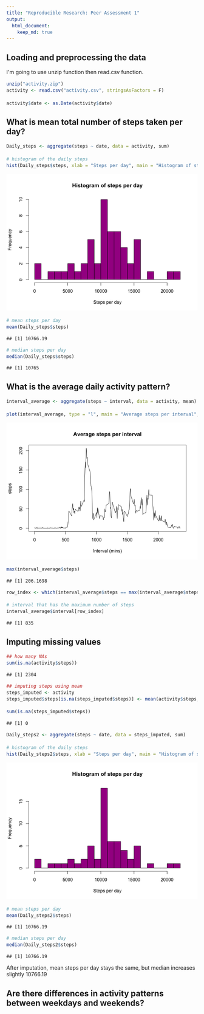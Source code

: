 ```yaml
---
title: "Reproducible Research: Peer Assessment 1"
output: 
  html_document:
    keep_md: true
---
```



## Loading and preprocessing the data

I'm going to use unzip function then read.csv function. 


```r
unzip("activity.zip")
activity <- read.csv("activity.csv", stringsAsFactors = F)

activity$date <- as.Date(activity$date)
```

## What is mean total number of steps taken per day?


```r
Daily_steps <- aggregate(steps ~ date, data = activity, sum)

# histogram of the daily steps 
hist(Daily_steps$steps, xlab = "Steps per day", main = "Histogram of steps per day", breaks = 20, col = "#A40B92")
```

![](PA1_template_files/figure-html/unnamed-chunk-2-1.png)<!-- -->

```r
# mean steps per day 
mean(Daily_steps$steps)
```

```
## [1] 10766.19
```

```r
# median steps per day 
median(Daily_steps$steps)
```

```
## [1] 10765
```

## What is the average daily activity pattern?


```r
interval_average <- aggregate(steps ~ interval, data = activity, mean)

plot(interval_average, type = "l", main = "Average steps per interval", xlab = "Interval (mins)")
```

![](PA1_template_files/figure-html/unnamed-chunk-3-1.png)<!-- -->

```r
max(interval_average$steps)
```

```
## [1] 206.1698
```

```r
row_index <- which(interval_average$steps == max(interval_average$steps))

# interval that has the maximum number of steps 
interval_average$interval[row_index]
```

```
## [1] 835
```


## Imputing missing values


```r
## how many NAs 
sum(is.na(activity$steps))
```

```
## [1] 2304
```

```r
## imputing steps using mean 
steps_imputed <- activity
steps_imputed$steps[is.na(steps_imputed$steps)] <- mean(activity$steps,na.rm =T)

sum(is.na(steps_imputed$steps))
```

```
## [1] 0
```

```r
Daily_steps2 <- aggregate(steps ~ date, data = steps_imputed, sum)

# histogram of the daily steps 
hist(Daily_steps2$steps, xlab = "Steps per day", main = "Histogram of steps per day", breaks = 20, col = "#A40B92")
```

![](PA1_template_files/figure-html/unnamed-chunk-4-1.png)<!-- -->

```r
# mean steps per day 
mean(Daily_steps2$steps)
```

```
## [1] 10766.19
```

```r
# median steps per day 
median(Daily_steps2$steps)
```

```
## [1] 10766.19
```

After imputation, mean steps per day stays the same, but median increases slightly 10766.19

## Are there differences in activity patterns between weekdays and weekends?

